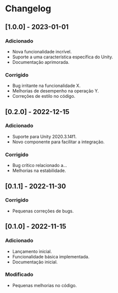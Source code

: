 # Changelog

## [1.0.0] - 2023-01-01

### Adicionado

- Nova funcionalidade incrível.
- Suporte a uma característica específica do Unity.
- Documentação aprimorada.

### Corrigido

- Bug irritante na funcionalidade X.
- Melhorias de desempenho na operação Y.
- Correções de estilo no código.

## [0.2.0] - 2022-12-15

### Adicionado

- Suporte para Unity 2020.3.14f1.
- Novo componente para facilitar a integração.

### Corrigido

- Bug crítico relacionado a...
- Melhorias na estabilidade.

## [0.1.1] - 2022-11-30

### Corrigido

- Pequenas correções de bugs.

## [0.1.0] - 2022-11-15

### Adicionado

- Lançamento inicial.
- Funcionalidade básica implementada.
- Documentação inicial.

### Modificado

- Pequenas melhorias no código.
